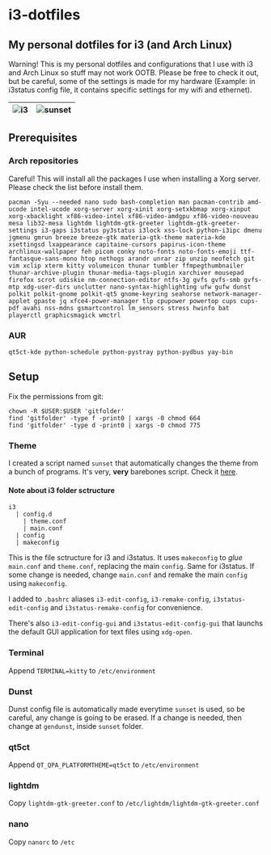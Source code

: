 # i3-dotfiles
## My personal dotfiles for i3 (and Arch Linux)

Warning!
This is my personal dotfiles and configurations that I use with i3 and Arch Linux so stuff may not work OOTB. Please be free to check it out, but be careful, some of the settings is made for my hardware (Example: in i3status config file, it contains specific settings for my wifi and ethernet).

| ![i3](https://cloud.ducknexus.xyz/s/eAbRyqLxT8rjKnG/download/i3.gif)  |  ![sunset](https://cloud.ducknexus.xyz/s/LFoZZHptbmG9zz9/download/sunset.gif) |
|---|---|



## Prerequisites
### Arch repositories
Careful! This will install all the packages I use when installing a Xorg server. Please check the list before install them.
```
pacman -Syu --needed nano sudo bash-completion man pacman-contrib amd-ucode intel-ucode xorg-server xorg-xinit xorg-setxkbmap xorg-xinput xorg-xbacklight xf86-video-intel xf86-video-amdgpu xf86-video-nouveau mesa lib32-mesa lightdm lightdm-gtk-greeter lightdm-gtk-greeter-settings i3-gaps i3status py3status i3lock xss-lock python-i3ipc dmenu jgmenu gmrun breeze breeze-gtk materia-gtk-theme materia-kde xsettingsd lxappearance capitaine-cursors papirus-icon-theme archlinux-wallpaper feh picom conky noto-fonts noto-fonts-emoji ttf-fantasque-sans-mono htop nethogs arandr unrar zip unzip neofetch git vim xclip xterm kitty volumeicon thunar tumbler ffmpegthumbnailer thunar-archive-plugin thunar-media-tags-plugin xarchiver mousepad firefox scrot udiskie nm-connection-editor ntfs-3g gvfs gvfs-smb gvfs-mtp xdg-user-dirs unclutter nano-syntax-highlighting ufw gufw dunst polkit polkit-gnome polkit-qt5 gnome-keyring seahorse network-manager-applet gpaste jq xfce4-power-manager tlp cpupower powertop cups cups-pdf avahi nss-mdns gsmartcontrol lm_sensors stress hwinfo bat playerctl graphicsmagick wmctrl
```
### AUR
```
qt5ct-kde python-schedule python-pystray python-pydbus yay-bin
```
## Setup
Fix the permissions from git:
```
chown -R $USER:$USER 'gitfolder'
find 'gitfolder' -type f -print0 | xargs -0 chmod 664
find 'gitfolder' -type d -print0 | xargs -0 chmod 775
```

### Theme
I created a script named ```sunset``` that automatically changes the theme from a bunch of programs. It's very, **very** barebones script. Check it [here](https://github.com/rtxx/scripts/tree/main/sunset).
#### Note about i3 folder sctructure
```
i3
  | config.d
    | theme.conf
    | main.conf
  | config
  | makeconfig
```
This is the file sctructure for i3 and i3status. It uses ```makeconfig``` to *glue* ```main.conf``` and ```theme.conf```, replacing the main ```config```. Same for i3status. If some change is needed, change ```main.conf``` and remake the main ```config``` using ```makeconfig```.

I added to ```.bashrc``` aliases ```i3-edit-config```, ```i3-remake-config```, ```i3status-edit-config``` and ```i3status-remake-config``` for convenience.

There's also ```i3-edit-config-gui``` and ```i3status-edit-config-gui``` that launchs the default GUI application for text files using ```xdg-open```.


### Terminal
Append ```TERMINAL=kitty``` to ```/etc/environment```

### Dunst
Dunst config file is automatically made everytime ```sunset``` is used, so be careful, any change is going to be erased. If a change is needed, then change at ```gendunst```, inside ```sunset``` folder.

### qt5ct
Append ```QT_QPA_PLATFORMTHEME=qt5ct``` to ```/etc/environment```

### lightdm
Copy ```lightdm-gtk-greeter.conf``` to ```/etc/lightdm/lightdm-gtk-greeter.conf```

### nano
Copy ```nanorc``` to ```/etc```